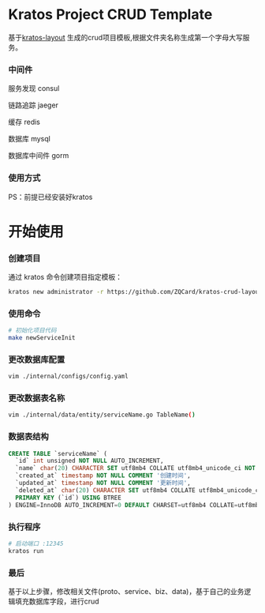 # Kratos Project CRUD Template
基于[kratos-layout](https://github.com/go-kratos/kratos-layout) 生成的crud项目模板,根据文件夹名称生成第一个字母大写服务。

### 中间件
服务发现 consul

链路追踪 jaeger

缓存 redis

数据库 mysql

数据库中间件 gorm


### 使用方式

PS：前提已经安装好kratos

# 开始使用
### 创建项目
通过 kratos 命令创建项目指定模板：

```bash
kratos new administrator -r https://github.com/ZQCard/kratos-crud-layout.git
```

### 使用命令
```bash
# 初始化项目代码
make newServiceInit
```

### 更改数据库配置
```bash
vim ./internal/configs/config.yaml
```

### 更改数据表名称
```bash
vim ./internal/data/entity/serviceName.go TableName()
```

### 数据表结构
```sql
CREATE TABLE `serviceName` (
  `id` int unsigned NOT NULL AUTO_INCREMENT,
  `name` char(20) CHARACTER SET utf8mb4 COLLATE utf8mb4_unicode_ci NOT NULL COMMENT '名称',
  `created_at` timestamp NOT NULL COMMENT '创建时间',
  `updated_at` timestamp NOT NULL COMMENT '更新时间',
  `deleted_at` char(20) CHARACTER SET utf8mb4 COLLATE utf8mb4_unicode_ci NOT NULL COMMENT '删除时间',
  PRIMARY KEY (`id`) USING BTREE
) ENGINE=InnoDB AUTO_INCREMENT=0 DEFAULT CHARSET=utf8mb4 COLLATE=utf8mb4_unicode_ci COMMENT='数据表备注';
```

### 执行程序
```bash
# 启动端口 :12345
kratos run
```

### 最后

基于以上步骤，修改相关文件(proto、service、biz、data)，基于自己的业务逻辑填充数据库字段，进行crud